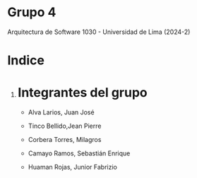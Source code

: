 # Grupo 4
Arquitectura de Software 1030 - Universidad de Lima (2024-2)

# Indice
1. # Integrantes del grupo
    - Alva Larios, Juan José

    - Tinco Bellido,Jean Pierre

    - Corbera Torres, Milagros

    - Camayo Ramos, Sebastián Enrique

    - Huaman Rojas, Junior Fabrizio

